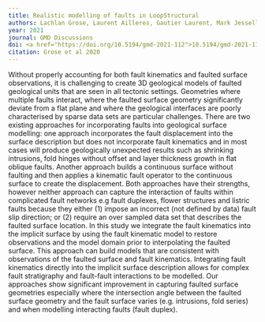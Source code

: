 ```yaml
---
title: Realistic modelling of faults in LoopStructural
authors: Lachlan Grose, Laurent Ailleres, Gautier Laurent, Mark Jessell, Guillaume Caumon and Robin Armit
year: 2021
journal: GMD Discussions
doi: <a href="https://doi.org/10.5194/gmd-2021-112">10.5194/gmd-2021-112</a>
citation: Grose et al 2020
---
```

Without properly accounting for both fault kinematics and faulted surface observations, it is challenging to create 3D geological models of faulted geological units that are seen in all tectonic settings. Geometries where multiple faults interact, where the faulted surface geometry significantly deviate from a flat plane and where the geological interfaces are poorly characterised by sparse data sets are particular challenges. There are two existing approaches for incorporating faults into geological surface modelling: one approach incorporates the fault displacement into the surface description but does not incorporate fault kinematics and in most cases will produce geologically unexpected results such as shrinking intrusions, fold hinges without offset and layer thickness growth in flat oblique faults. Another approach builds a continuous surface without faulting and then applies a kinematic fault operator to the continuous surface to create the displacement. Both approaches have their strengths, however neither approach can capture the interaction of faults within complicated fault networks e.g fault duplexes, flower structures and listric faults because they either (1) impose an incorrect (not defined by data) fault slip direction; or (2) require an over sampled data set that describes the faulted surface location. In this study we integrate the fault kinematics into the implicit surface by using the fault kinematic model to restore observations and the model domain prior to interpolating the faulted surface. This approach can build models that are consistent with observations of the faulted surface and fault kinematics. Integrating fault kinematics directly into the implicit surface description allows for complex fault stratigraphy and fault-fault interactions to be modelled. Our approaches show significant improvement in capturing faulted surface geometries especially where the intersection angle between the faulted surface geometry and the fault surface varies (e.g. intrusions, fold series) and when modelling interacting faults (fault duplex).